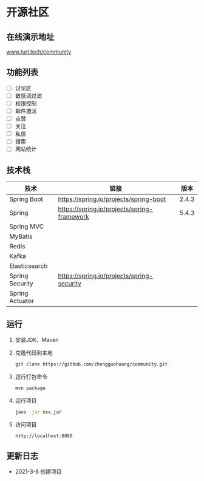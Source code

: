 # 开源社区

## 在线演示地址

www.turl.tech/community

## 功能列表

- [ ] 讨论区
- [ ] 敏感词过滤
- [ ] 权限控制
- [ ] 邮件激活
- [ ] 点赞
- [ ] 关注
- [ ] 私信
- [ ] 搜索
- [ ] 网站统计

## 技术栈

| 技术            | 链接                                        | 版本  |
| --------------- | ------------------------------------------- | ----- |
| Spring Boot     | https://spring.io/projects/spring-boot      | 2.4.3 |
| Spring          | https://spring.io/projects/spring-framework | 5.4.3 |
| Spring MVC      |                                             |       |
| MyBatis         |                                             |       |
| Redis           |                                             |       |
| Kafka           |                                             |       |
| Elasticsearch   |                                             |       |
| Spring Security | https://spring.io/projects/spring-security  |       |
| Spring Actuator |                                             |       |

## 运行

1. 安装JDK，Maven

2. 克隆代码到本地

   ```bash
   git clone https://github.com/zhengguohuang/community.git
   ```

3. 运行打包命令

   ```bash
   mvn package
   ```

4. 运行项目

   ```bash
   java -jar xxx.jar
   ```

5. 访问项目

   ```
   http://localhost:8080
   ```

## 更新日志

* 2021-3-8 创建项目

